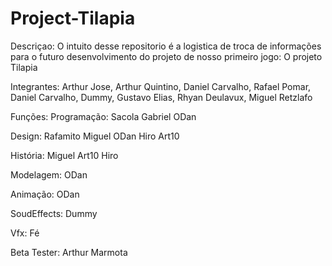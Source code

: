 # Project-Tilapia

Descriçao: O intuito desse repositorio é a logistica de troca de informações para o futuro desenvolvimento do projeto de nosso primeiro jogo: O projeto Tilapia

Integrantes: Arthur Jose, Arthur Quintino, Daniel Carvalho, Rafael Pomar, Daniel Carvalho, Dummy, Gustavo Elias, Rhyan Deulavux, Miguel Retzlafo

Funções: 
Programação:
Sacola
Gabriel
ODan

Design:
Rafamito
Miguel
ODan
Hiro
Art10

História:
Miguel
Art10
Hiro

Modelagem:
ODan

Animação:
ODan

SoudEffects:
Dummy

Vfx: 
Fé




Beta Tester:
Arthur Marmota
